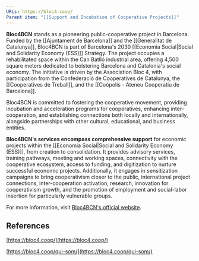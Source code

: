 ```yaml
---
URLs: https://bloc4.coop/
Parent item: "[[Support and Incubation of Cooperative Projects]]"
---
```

**Bloc4BCN** stands as a pioneering public-cooperative project in Barcelona. Funded by the [[Ajuntament de Barcelona]] and the [[Generalitat de Catalunya]], Bloc4BCN is part of Barcelona's 2030 [[Economia Social|Social and Solidarity Economy (ESS)]] Strategy. The project occupies a rehabilitated space within the Can Batlló industrial area, offering 4,500 square meters dedicated to bolstering Barcelona and Catalonia's social economy. The initiative is driven by the Association Bloc 4, with participation from the Confederació de Cooperatives de Catalunya, the [[Cooperatives de Treball]], and the [[Coòpolis - Ateneu Cooperatiu de Barcelona]].

Bloc4BCN is committed to fostering the cooperative movement, providing incubation and acceleration programs for cooperatives, enhancing inter-cooperation, and establishing connections both locally and internationally, alongside partnerships with other cultural, educational, and business entities.

**Bloc4BCN's services encompass comprehensive support** for economic projects within the [[Economia Social|Social and Solidarity Economy (ESS)]], from creation to consolidation. It provides advisory services, training pathways, meeting and working spaces, connectivity with the cooperative ecosystem, access to funding, and digitization to nurture successful economic projects. Additionally, it engages in sensitization campaigns to bring cooperativism closer to the public, international project connections, inter-cooperation activation, research, innovation for cooperativism growth, and the promotion of employment and social-labor insertion for particularly vulnerable groups.

For more information, visit [Bloc4BCN's official website](https://bloc4.coop/).

## References

[https://bloc4.coop/](https://bloc4.coop/)

[https://bloc4.coop/qui-som/](https://bloc4.coop/qui-som/)